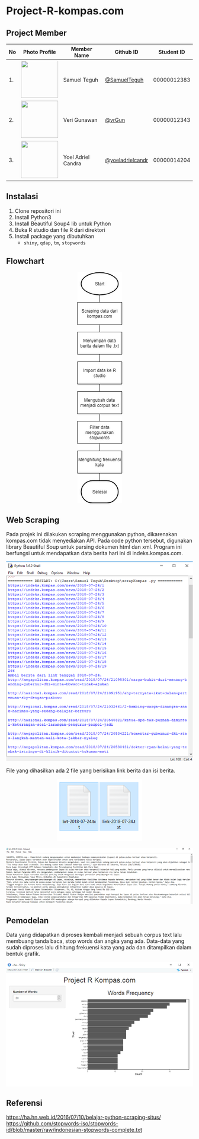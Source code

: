 # Project-R-kompas.com

## Project Member
| No | Photo Profile | Member Name | Github ID | Student ID |
| ------ | ------ | ------ | ------ | ------ |
| 1. | <img src="https://avatars.githubusercontent.com/SamuelTeguh" width=100 height=100 /> | Samuel Teguh | <a title="SamuelTeguh" href="https://github.com/SamuelTeguh">@SamuelTeguh</a> | 00000012383 | 
| 2. | <img src="https://avatars.githubusercontent.com/vrGun" width=100 height=100 /> | Veri Gunawan | <a title="vrGun" href="https://github.com/vrGun">@vrGun</a> | 00000012343 | 
| 3. | <img src="https://avatars.githubusercontent.com/yoeladrielcandr" width=100 height=100/> | Yoel Adriel Candra | <a title="yoeladrielcandr" href="https://github.com/yoeladrielcandr">@yoeladrielcandr</a> | 00000014204 |

## Instalasi

1. Clone repositori ini
2. Install Python3
3. Install Beautiful Soup4 lib untuk Python
4. Buka R studio dan file R dari direktori
5. Install package yang dibutuhkan
   - `shiny`, `qdap`, `tm`, `stopwords`
   
## Flowchart

<p align="center"><img src="https://github.com/SamuelTeguh/Project-R-kompas.com/blob/master/Image/workflow.jpg"/></p>

## Web Scraping

Pada projek ini dilakukan scraping menggunakan python, dikarenakan kompas.com tidak menyediakan API.
Pada code python tersebut, digunakan library Beautiful Soup untuk parsing dokumen html dan xml.
Program ini berfungsi untuk mendapatkan data berita hari ini di indeks.kompas.com.

<p align="center"><img src="https://github.com/SamuelTeguh/Project-R-kompas.com/blob/master/Image/ss1.png"/></p>

File yang dihasilkan ada 2 file yang berisikan link berita dan isi berita.

<p align="center"><img src="https://github.com/SamuelTeguh/Project-R-kompas.com/blob/master/Image/ss2.png"/></p>
<p align="center"><img src="https://github.com/SamuelTeguh/Project-R-kompas.com/blob/master/Image/ss3.png"/></p>

## Pemodelan

Data yang didapatkan diproses kembali menjadi sebuah corpus text lalu membuang tanda baca, stop words dan angka
yang ada.
Data-data yang sudah diproses lalu dihitung frekuensi kata yang ada dan ditampilkan dalam bentuk grafik.

<p align="center"><img src="https://github.com/SamuelTeguh/Project-R-kompas.com/blob/7ffc0fa16da4abd8e163674330c08306e832d8b3/Image/ss4.png"/></p>

## Referensi
https://ha.hn.web.id/2016/07/10/belajar-python-scraping-situs/
https://github.com/stopwords-iso/stopwords-id/blob/master/raw/indonesian-stopwords-complete.txt
